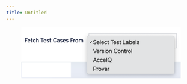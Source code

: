 ```yaml
---
title: Untitled
---
```


<div align="center" data-full-width="true"><figure><img src="../assets/image (3) (1) (1).png" alt=""><figcaption></figcaption></figure></div>
